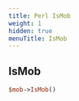 ```yaml
---
title: Perl IsMob
weight: 1
hidden: true
menuTitle: IsMob
---
```

## IsMob
```perl
$mob->IsMob()
```